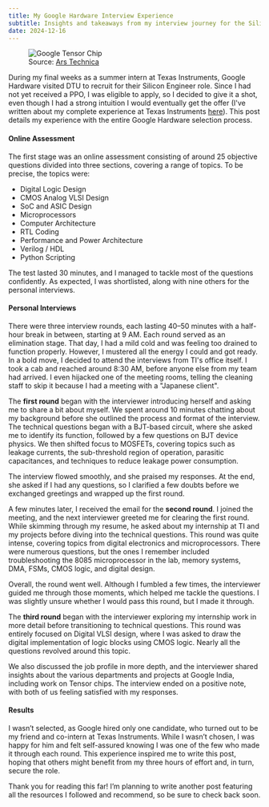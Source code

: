 ```yaml
---
title: My Google Hardware Interview Experience
subtitle: Insights and takeaways from my interview journey for the Silicon Engineer role.
date: 2024-12-16
---
```


<figure>
  <img src="/static/Google-Tensor.png" alt="Google Tensor Chip" />
  <figcaption>Source: <a href="https://arstechnica.com/gadgets/2021/10/the-google-silicon-team-gives-us-a-tour-of-the-pixel-6s-tensor-soc/">Ars Technica</a>
  </figcaption>
</figure>

During my final weeks as a summer intern at Texas Instruments, Google Hardware visited DTU to recruit for their Silicon Engineer role. Since I had not yet received a PPO, I was eligible to apply, so I decided to give it a shot, even though I had a strong intuition I would eventually get the offer (I've written about my complete experience at Texas Instruments [here](https://priyanshusinha.in/p/texas-instruments-experience/)). This post details my experience with the entire Google Hardware selection process.

#### Online Assessment
The first stage was an online assessment consisting of around 25 objective questions divided into three sections, covering a range of topics. To be precise, the topics were:
- Digital Logic Design
- CMOS Analog VLSI Design
- SoC and ASIC Design
- Microprocessors
- Computer Architecture
- RTL Coding
- Performance and Power Architecture
- Verilog / HDL
- Python Scripting

The test lasted 30 minutes, and I managed to tackle most of the questions confidently. As expected, I was shortlisted, along with nine others for the personal interviews.

#### Personal Interviews
There were three interview rounds, each lasting 40–50 minutes with a half-hour break in between, starting at 9 AM. Each round served as an elimination stage. That day, I had a mild cold and was feeling too drained to function properly. However, I mustered all the energy I could and got ready. In a bold move, I decided to attend the interviews from TI's office itself. I took a cab and reached around 8:30 AM, before anyone else from my team had arrived. I even hijacked one of the meeting rooms, telling the cleaning staff to skip it because I had a meeting with a "Japanese client".

The **first round** began with the interviewer introducing herself and asking me to share a bit about myself. We spent around 10 minutes chatting about my background before she outlined the process and format of the interview. The technical questions began with a BJT-based circuit, where she asked me to identify its function, followed by a few questions on BJT device physics. We then shifted focus to MOSFETs, covering topics such as leakage currents, the sub-threshold region of operation, parasitic capacitances, and techniques to reduce leakage power consumption.

The interview flowed smoothly, and she praised my responses. At the end, she asked if I had any questions, so I clarified a few doubts before we exchanged greetings and wrapped up the first round.

A few minutes later, I received the email for the **second round**. I joined the meeting, and the next interviewer greeted me for clearing the first round. While skimming through my resume, he asked about my internship at TI and my projects before diving into the technical questions. This round was quite intense, covering topics from digital electronics and microprocessors. There were numerous questions, but the ones I remember included troubleshooting the 8085 microprocessor in the lab, memory systems, DMA, FSMs, CMOS logic, and digital design.

Overall, the round went well. Although I fumbled a few times, the interviewer guided me through those moments, which helped me tackle the questions. I was slightly unsure whether I would pass this round, but I made it through.

The **third round** began with the interviewer exploring my internship work in more detail before transitioning to technical questions. This round was entirely focused on Digital VLSI design, where I was asked to draw the digital implementation of logic blocks using CMOS logic. Nearly all the questions revolved around this topic.

We also discussed the job profile in more depth, and the interviewer shared insights about the various departments and projects at Google India, including work on Tensor chips. The interview ended on a positive note, with both of us feeling satisfied with my responses.

#### Results
I wasn’t selected, as Google hired only one candidate, who turned out to be my friend and co-intern at Texas Instruments. While I wasn’t chosen, I was happy for him and felt self-assured knowing I was one of the few who made it through each round. This experience inspired me to write this post, hoping that others might benefit from my three hours of effort and, in turn, secure the role.

Thank you for reading this far! I’m planning to write another post featuring all the resources I followed and recommend, so be sure to check back soon.